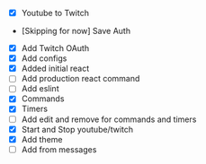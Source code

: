 - [x] Youtube to Twitch
- [Skipping for now] Save Auth
- [x] Add Twitch OAuth
- [x] Add configs
- [x] Added initial react
- [ ] Add production react command
- [ ] Add eslint
- [x] Commands
- [x] Timers
- [ ] Add edit and remove for commands and timers
- [x] Start and Stop youtube/twitch
- [x] Add theme
- [ ] Add from messages
